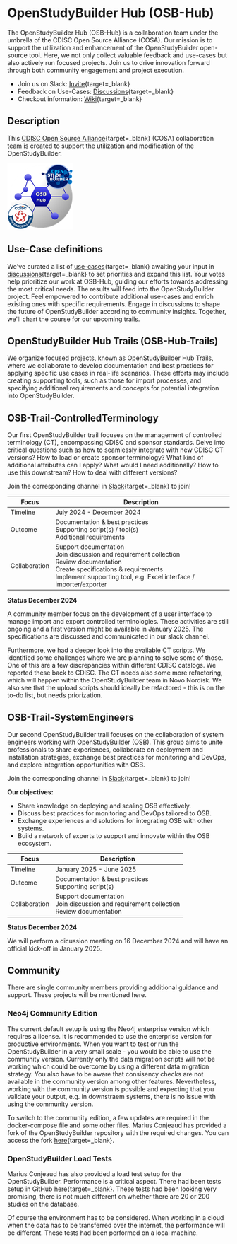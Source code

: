 # OpenStudyBuilder Hub (OSB-Hub)

The OpenStudyBuilder Hub (OSB-Hub) is a collaboration team under the umbrella of the CDISC Open Source Alliance (COSA). Our mission is to support the utilization and enhancement of the OpenStudyBuilder open-source tool. Here, we not only collect valuable feedback and use-cases but also actively run focused projects. Join us to drive innovation forward through both community engagement and project execution.

- Join us on Slack: [Invite](https://join.slack.com/t/osb-mdr/shared_invite/zt-2iwjqjg76-r0NW6pRH5GnGQQ~~izLc_A){target=_blank}
- Feedback on Use-Cases: [Discussions](https://github.com/cdisc-org/osb-hub/discussions/categories/use-cases){target=_blank}
- Checkout information: [Wiki](https://github.com/cdisc-org/osb-hub/wiki){target=_blank}

## Description

This [CDISC Open Source Alliance](https://cosa.cdisc.org/){target=_blank} (COSA) collaboration team is created to support the utilization and modification of the OpenStudyBuilder. 

![Project Logo](./img/OSB-Hub-Logo_150.png)

## Use-Case definitions

We've curated a list of [use-cases](https://github.com/cdisc-org/osb-hub/wiki/UseCases){target=_blank} awaiting your input in [discussions](https://github.com/cdisc-org/osb-hub/discussions/categories/use-cases){target=_blank} to set priorities and expand this list. Your votes help prioritize our work at OSB-Hub, guiding our efforts towards addressing the most critical needs. The results will feed into the OpenStudyBuilder project. Feel empowered to contribute additional use-cases and enrich existing ones with specific requirements. Engage in discussions to shape the future of OpenStudyBuilder according to community insights. Together, we'll chart the course for our upcoming trails.

## OpenStudyBuilder Hub Trails (OSB-Hub-Trails)

We organize focused projects, known as OpenStudyBuilder Hub Trails, where we collaborate to develop documentation and best practices for applying specific use cases in real-life scenarios. These efforts may include creating supporting tools, such as those for import processes, and specifying additional requirements and concepts for potential integration into OpenStudyBuilder.

## OSB-Trail-ControlledTerminology

Our first OpenStudyBuilder trail focuses on the management of controlled terminology (CT), encompassing CDISC and sponsor standards. Delve into critical questions such as how to seamlessly integrate with new CDISC CT versions? How to load or create sponsor terminology? What kind of additional attributes can I apply? What would I need additionally? How to use this downstream? How to deal with different versions?

Join the corresponding channel in [Slack](https://join.slack.com/t/osb-mdr/shared_invite/zt-2iwjqjg76-r0NW6pRH5GnGQQ~~izLc_A){target=_blank} to join!

Focus | Description
-- | --
Timeline | July 2024 - December 2024
Outcome	| Documentation & best practices<br/>Supporting script(s) / tool(s)<br/>Additional requirements
Collaboration | Support documentation<br/>Join discussion and requirement collection<br/>Review documentation<br/>Create specifications & requirements<br/>Implement supporting tool, e.g. Excel interface / importer/exporter

**Status December 2024** 

A community member focus on the development of a user interface to manage import and export controlled terminologies. These activities are still ongoing and a first version might be available in January 2025. The specifications are discussed and communicated in our slack channel.

Furthermore, we had a deeper look into the available CT scripts. We identified some challenges where we are planning to solve some of those. One of this are a few discrepancies within different CDISC catalogs. We reported these back to CDISC. The CT needs also some more refactoring, which will happen within the OpenStudyBuilder team in Novo Nordisk. We also see that the upload scripts should ideally be refactored - this is on the to-do list, but needs priorization. 

## OSB-Trail-SystemEngineers

Our second OpenStudyBuilder trail focuses on the collaboration of system engineers working with OpenStudyBuilder (OSB). This group aims to unite professionals to share experiences, collaborate on deployment and installation strategies, exchange best practices for monitoring and DevOps, and explore integration opportunities with OSB.

Join the corresponding channel in [Slack](https://join.slack.com/t/osb-mdr/shared_invite/zt-2iwjqjg76-r0NW6pRH5GnGQQ~~izLc_A){target=_blank} to join!

**Our objectives:**

- Share knowledge on deploying and scaling OSB effectively.
- Discuss best practices for monitoring and DevOps tailored to OSB.
- Exchange experiences and solutions for integrating OSB with other systems.
- Build a network of experts to support and innovate within the OSB ecosystem.

Focus | Description
-- | --
Timeline | January 2025 - June 2025
Outcome	| Documentation & best practices<br/>Supporting script(s)
Collaboration | Support documentation<br/>Join discussion and requirement collection<br/>Review documentation

**Status December 2024** 

We will perform a dicussion meeting on 16 December 2024 and will have an official kick-off in January 2025.

## Community

There are single community members providing additional guidance and support. These projects will be mentioned here.

### Neo4j Community Edition

The current default setup is using the Neo4j enterprise version which requires a license. It is recommended to use the enterprise version for productive environments. When you want to test or run the OpenStudyBuilder in a very small scale - you would be able to use the community version. Currently only the data migration scripts will not be working which could be overcome by using a different data migration strategy. You also have to be aware that consisency checks are not available in the community version among other features. Nevertheless, working with the community version is possible and expecting that you validate your output, e.g. in downstraem systems, there is no issue with using the community version.

To switch to the community edition, a few updates are required in the docker-compose file and some other files. Marius Conjeaud has provided a fork of the OpenStudyBuilder repository with the required changes. You can access the fork [here](https://gitlab.com/mariusconjeaud/OpenStudyBuilder-Solution-ce){target=_blank}.

### OpenStudyBuilder Load Tests

Marius Conjeaud has also provided a load test setup for the OpenStudyBuilder. Performance is a critical aspect. There had been tests setup in GitHub [here](https://github.com/mariusconjeaud/openstudybuilder-load-test){target=_blank}. These tests had been looking very promising, there is not much different on whether there are 20 or 200 studies on the database.

Of course the environment has to be considered. When working in a cloud when the data has to be transferred over the internet, the performance will be different. These tests had been performed on a local machine.